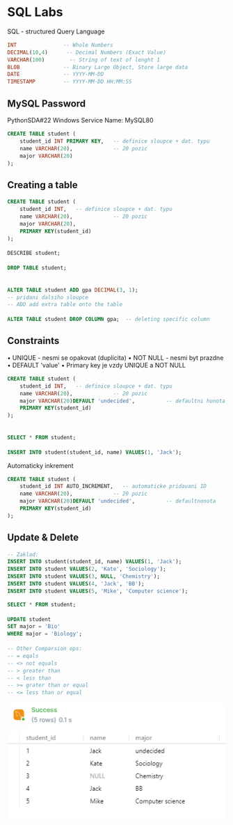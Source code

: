 # SQL Labs

SQL - structured Query Language

```SQL
INT               -- Whole Numbers
DECIMAL(10,4)      -- Decimal Numbers (Exact Value)
VARCHAR(100)        -- String of text of lenght 1
BLOB              -- Binary Large Object, Store large data
DATE              -- YYYY-MM-DD
TIMESTAMP         -- YYYY-MM-DD HH:MM:SS
```


## MySQL Password
PythonSDA#22
Windows Service Name: MySQL80


```sql
CREATE TABLE student (
    student_id INT PRIMARY KEY,   -- definice sloupce + dat. typu
    name VARCHAR(20),             -- 20 pozic
    major VARCHAR(20)
);

```
## Creating a table

```sql
CREATE TABLE student (
    student_id INT,   -- definice sloupce + dat. typu
    name VARCHAR(20),             -- 20 pozic
    major VARCHAR(20),
    PRIMARY KEY(student_id)
);

DESCRIBE student;

DROP TABLE student;


ALTER TABLE student ADD gpa DECIMAL(3, 1);
-- pridani dalsiho sloupce
-- ADD add extra table onto the table

ALTER TABLE student DROP COLUMN gpa;  -- deleting specific column

```

## Constraints

• UNIQUE - nesmi se opakovat (duplicita)
• NOT NULL - nesmi byt prazdne
• DEFAULT 'value'
• Primary key je vzdy UNIQUE a NOT NULL

```sql
CREATE TABLE student (
    student_id INT,   -- definice sloupce + dat. typu
    name VARCHAR(20),             -- 20 pozic
    major VARCHAR(20)DEFAULT 'undecided',          -- defaultni honota
    PRIMARY KEY(student_id)
);


SELECT * FROM student;

INSERT INTO student(student_id, name) VALUES(1, 'Jack');

```
Automaticky inkrement

```sql
CREATE TABLE student (
    student_id INT AUTO_INCREMENT,   -- automaticke pridavani ID
    name VARCHAR(20),             -- 20 pozic
    major VARCHAR(20)DEFAULT 'undecided',          -- defaultnonota
    PRIMARY KEY(student_id)
);
```

## Update & Delete

```sql
-- Zaklad:
INSERT INTO student(student_id, name) VALUES(1, 'Jack');
INSERT INTO student VALUES(2, 'Kate', 'Sociology');
INSERT INTO student VALUES(3, NULL, 'Chemistry');
INSERT INTO student VALUES(4, 'Jack', 'BB');
INSERT INTO student VALUES(5, 'Mike', 'Computer science');
```

```sql
SELECT * FROM student;

UPDATE student
SET major = 'Bio'
WHERE major = 'Biology';

-- Other Comparsion ops:
-- = eqals
-- <> not equals
-- > greater than
-- < less than
-- >= grater than or equal
-- <= less than or equal
```

<p float="left">
  <img src="Photos/TabBefore.PNG" width="900" />
